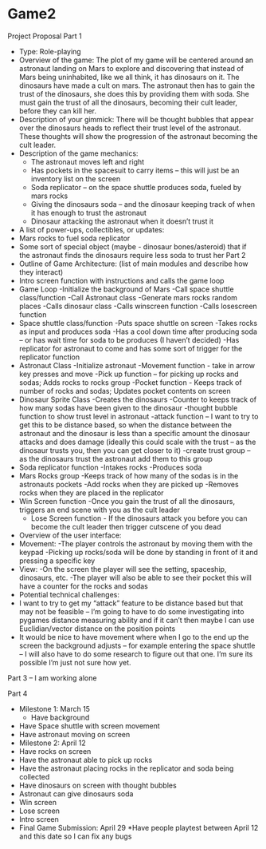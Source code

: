 # Game2

Project Proposal
Part 1
* Type: Role-playing
* Overview of the game: The plot of my game will be centered around an astronaut landing on Mars to explore and discovering that instead of Mars being uninhabited, like we all think, it has dinosaurs on it. The dinosaurs have made a cult on mars. The astronaut then has to gain the trust of the dinosaurs, she does this by providing them with soda. She must gain the trust of all the dinosaurs, becoming their cult leader, before they can kill her. 
* Description of your gimmick: There will be thought bubbles that appear over the dinosaurs heads to reflect their trust level of the astronaut. These thoughts will show the progression of the astronaut becoming the cult leader.
* Description of the game mechanics: 
  * The astronaut moves left and right
  * Has pockets in the spacesuit to carry items – this will just be an inventory list on the screen
  * Soda replicator – on the space shuttle produces soda, fueled by mars rocks 
  * Giving the dinosaurs soda – and the dinosaur keeping track of when it has enough to trust the astronaut
  * Dinosaur attacking the astronaut when it doesn’t trust it
*	A list of power-ups, collectibles, or updates:
  * Mars rocks to fuel soda replicator  
  * Some sort of special object (maybe - dinosaur bones/asteroid) that if the astronaut finds the dinosaurs require less soda to trust her
Part 2
*	Outline of Game Architecture: (list of main modules and describe how they interact)
  * Intro screen function with instructions and calls the game loop
  * Game Loop
    -Initialize the background of Mars
    -Call space shuttle class/function
    -Call Astronaut class
    -Generate mars rocks random places
    -Calls dinosaur class 
    -Calls winscreen function
    -Calls losescreen function
  * Space shuttle class/function
    -Puts space shuttle on screen
    -Takes rocks as input and produces soda
    -Has a cool down time after producing soda – or has wait time for soda to be produces (I haven’t decided)
    -Has replicator for astronaut to come and has some sort of trigger for the replicator function
  * Astronaut Class
    -Initialize astronaut 
    -Movement function - take in arrow key presses and move 
    -Pick up function – for picking up rocks and sodas; Adds rocks to rocks group
    -Pocket function - Keeps track of number of rocks and sodas; Updates pocket contents on screen 
 * Dinosaur Sprite Class
  -Creates the dinosaurs
  -Counter to keeps track of how many sodas have been given to the dinosaur
  -thought bubble function to show trust level in astronaut
 	-attack function – I want to try to get this to be distance based, so when the distance between the astronaut and the dinosaur is less than a specific amount the dinosaur attacks and does damage (ideally this could scale with the trust – as the dinosaur trusts you, then you can get closer to it)
 	-create trust group – as the dinosaurs trust the astronaut add them to this group
  * Soda replicator function
   -Intakes rocks
 	 -Produces soda
  * Mars Rocks group
   -Keeps track of how many of the sodas is in the astronauts pockets
   -Add rocks when they are picked up
   -Removes rocks when they are placed in the replicator
  * Win Screen function -Once you gain the trust of all the dinosaurs, triggers an end scene with you as the cult leader
 	* Lose Screen function - If the dinosaurs attack you before you can become the cult leader then trigger cutscene of you dead
*	Overview of the user interface:
  * Movement:
    -The player controls the astronaut by moving them with the keypad
   	-Picking up rocks/soda will be done by standing in front of it and pressing a specific key
  * View:
    -On the screen the player will see the setting, spaceship, dinosaurs, etc.
    -The player will also be able to see their pocket this will have a counter for the rocks and sodas 
*	Potential technical challenges: 
  *	I want to try to get my “attack” feature to be distance based but that may not be feasible – I’m going to have to do some investigating into pygames distance measuring ability and if it can’t then maybe I can use Euclidian/vector distance on the position points
  *	It would be nice to have movement where when I go to the end up the screen the background adjusts – for example entering the space shuttle – I will also have to do some research to figure out that one. I’m sure its possible I’m just not sure how yet.  
  
Part 3 – I am working alone  

Part 4
*	Milestone 1: March 15
 	* Have background
  *	Have Space shuttle with screen movement
  *	Have astronaut moving on screen
*	Milestone 2: April 12
  *	Have rocks on screen
  *	Have the astronaut able to pick up rocks
  *	Have the astronaut placing rocks in the replicator and soda being collected
  *	Have dinosaurs on screen with thought bubbles
  *	Astronaut can give dinosaurs soda
  *	Win screen
  *	Lose screen
  *	Intro screen
*	Final Game Submission: April 29
  	*Have people playtest between April 12 and this date so I can fix any bugs
  
